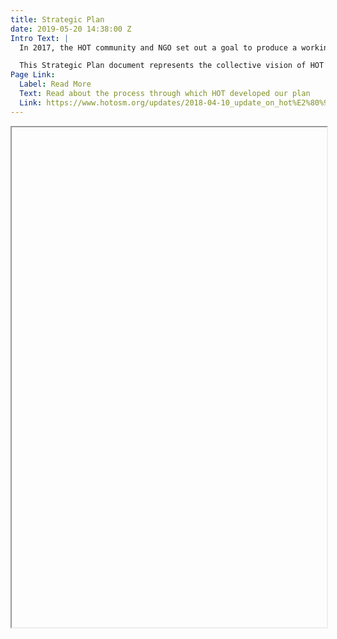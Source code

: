 ```yaml
---
title: Strategic Plan
date: 2019-05-20 14:38:00 Z
Intro Text: |
  In 2017, the HOT community and NGO set out a goal to produce a working, flexible plan to guide, but not dictate, the global community’s activities through 2021 and beyond. Through 2017-18, input was gathered through multiple methods: face-to-face board and staff meetings, two HOT Summits, and via a Working Group comprised of HOT voting members. HOT voting members also reviewed and commented on the draft output document.

  This Strategic Plan document represents the collective vision of HOT’s voting members, Board, and staff team. Input from partner organizations is also incorporated into the plan. We hope you enjoy reading it and are reminded of the change we aim to achieve!
Page Link:
  Label: Read More
  Text: Read about the process through which HOT developed our plan
  Link: https://www.hotosm.org/updates/2018-04-10_update_on_hot%E2%80%99s_strategic_planning_process
---
```


<iframe width="100%" height="800px
src="https://docs.google.com/document/d/e/2PACX-1vSOjJ9uuyUrexxuZX3_thHR03hZAe8OYNasMfGyoq5OhQpkEl8B3yVZ0NMJSLfRhbEvP_SRHL0u5qfW/pub?embedded=true"></iframe>